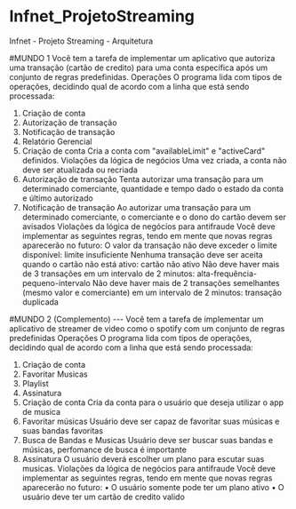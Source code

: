 # Infnet_ProjetoStreaming
Infnet - Projeto Streaming - Arquitetura

#MUNDO 1
Você tem a tarefa de implementar um aplicativo que autoriza uma transação (cartão de credito) para uma conta específica após um conjunto de regras predefinidas.
Operações O programa lida com tipos de operações, decidindo qual de acordo com a linha que está sendo processada:
1.	Criação de conta
2.	Autorização de transação
3.	Notificação de transação
4.	Relatório Gerencial
5.	Criação de conta Cria a conta com "availableLimit" e "activeCard" definidos.
Violações da lógica de negócios Uma vez criada, a conta não deve ser atualizada ou recriada
2.	Autorização de transação Tenta autorizar uma transação para um determinado comerciante, quantidade e tempo dado o estado da conta e último autorizado
3.	Notificação de transação Ao autorizar uma transação para um determinado comerciante, o comerciante e o dono do cartão devem ser avisados
Violações da lógica de negócios para antifraude Você deve implementar as seguintes regras, tendo em mente que novas regras aparecerão no futuro: O valor da transação não deve exceder o limite disponível: limite insuficiente Nenhuma transação deve ser aceita quando o cartão não está ativo: cartão não ativo Não deve haver mais de 3 transações em um intervalo de 2 minutos: alta-frequência-pequeno-intervalo Não deve haver mais de 2 transações semelhantes (mesmo valor e comerciante) em um intervalo de 2 minutos: transação duplicada

#MUNDO 2 (Complemento) --- Você tem a tarefa de implementar um aplicativo de streamer de video como o spotify com um conjunto de regras predefinidas
Operações O programa lida com tipos de operações, decidindo qual de acordo com a linha que está sendo processada:
1.	Criação de conta
2.	Favoritar Musicas
3.	Playlist
4.	Assinatura
5.	Criação de conta Cria da conta para o usuário que deseja utilizar o app de musica
6.	Favoritar músicas Usuário deve ser capaz de favoritar suas músicas e suas bandas favoritas
7.	Busca de Bandas e Musicas Usuário deve ser buscar suas bandas e músicas, perfomance de busca é importante
8.	Assinatura O usuário deverá escolher um plano para escutar suas musicas.
Violações da lógica de negócios para antifraude Você deve implementar as seguintes regras, tendo em mente que novas regras aparecerão no futuro:
•	O usuário somente pode ter um plano ativo
•	O usuário deve ter um cartão de credito valido
